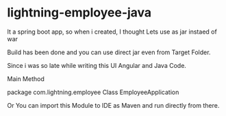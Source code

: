 # lightning-employee-java

It a spring boot app, so when i created, I thought Lets use as jar instaed of war

Build has been done and you can use direct jar even from Target Folder.

Since i was so late while writing this UI Angular and Java Code.

Main Method

package com.lightning.employee
Class EmployeeApplication

Or You can import this Module to IDE as Maven and run directly from there.
